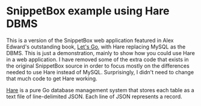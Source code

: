 SnippetBox example using Hare DBMS
====

This is a version of the SnippetBox web application featured in Alex
Edward's outstanding book, [Let's Go](https://lets-go.alexedwards.net/),
with Hare replacing MySQL as the DBMS.  This is just a demonstration,
mainly to show how you could use Hare in a web application.  I have removed
some of the extra code that exists in the original SnippetBox source in order
to focus mostly on the differences needed to use Hare instead of MySQL.
Surprisingly, I didn't need to change that much code to get Hare working.

[Hare](https://www.github.com/jameycribbs/hare) is a pure Go database
management system that stores each table as a text file of line-delimited
JSON.  Each line of JSON represents a record.
